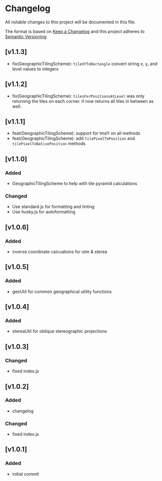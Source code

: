 # Changelog
All notable changes to this project will be documented in this file.

The format is based on [Keep a Changelog](http://keepachangelog.com/)
and this project adheres to [Semantic Versioning](http://semver.org/).

## [v1.1.3]
- fix(GeographicTilingScheme): `tileXYToRectangle` convert string x, y, and level values to integers

## [v1.1.2]
- fix(GeographicTilingScheme): `tilesForPositionsAtLevel` was only returning the tiles on each corner. It now returns all tiles in between as well.

## [v1.1.1]
- feat(GeographicTilingScheme): support for tmsY on all methods
- feat(GeographicTilingScheme): add `tilePixelToPosition` and `tilePixelToNativePosition` methods

## [v1.1.0]
### Added
- GeographicTilingScheme to help with tile pyramid calculations
### Changed
- Use standard.js for formatting and linting
- Use husky.js for autoformatting

## [v1.0.6]
### Added
- inverse coordinate calcuations for utm & sterea

## [v1.0.5]
### Added
- geoUtil for common geographical utility functions

## [v1.0.4]
### Added
- stereaUtil for oblique stereographic projections

## [v1.0.3]
### Changed
- fixed index.js

## [v1.0.2]
### Added
- changelog

### Changed
- fixed index.js

## [v1.0.1]
### Added
- initial commit

[1.1.0]: https://github.com/skycatch/geo-util/compare/v1.1.0...v1.0.5
[1.0.5]: https://github.com/skycatch/geo-util/compare/v1.0.5...v1.0.4
[1.0.4]: https://github.com/skycatch/geo-util/compare/v1.0.4...v1.0.3
[1.0.3]: https://github.com/skycatch/geo-util/compare/v1.0.3...v1.0.2
[1.0.2]: https://github.com/skycatch/geo-util/compare/v1.0.2...v1.0.1
